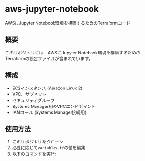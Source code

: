 # aws-jupyter-notebook
AWSにJupyter Notebook環境を構築するためのTerraformコード

## 概要
このリポジトリには、AWSにJupyter Notebook環境を構築するためのTerraformの設定ファイルが含まれています。

## 構成
- EC2インスタンス (Amazon Linux 2)
- VPC、サブネット
- セキュリティグループ
- Systems Manager用のVPCエンドポイント
- IAMロール (Systems Manager接続用)

## 使用方法
1. このリポジトリをクローン
2. 必要に応じて`variables.tf`の値を編集
3. 以下のコマンドを実行:







